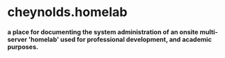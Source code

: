 # cheynolds.homelab
#### a place for documenting the system administration of an onsite multi-server 'homelab' used for professional development, and academic purposes.
